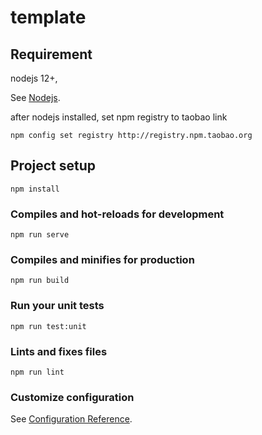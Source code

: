# template



## Requirement 

nodejs 12+, 

See [Nodejs](https://nodejs.org/).

after nodejs installed, set npm registry to taobao link

```
npm config set registry http://registry.npm.taobao.org
```


## Project setup
```
npm install
```

### Compiles and hot-reloads for development
```
npm run serve
```

### Compiles and minifies for production
```
npm run build
```

### Run your unit tests
```
npm run test:unit
```

### Lints and fixes files
```
npm run lint
```

### Customize configuration
See [Configuration Reference](https://cli.vuejs.org/config/).
